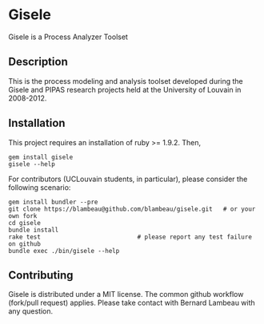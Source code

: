 # Gisele

Gisele is a Process Analyzer Toolset

## Description

This is the process modeling and analysis toolset developed during the Gisele and
PIPAS research projects held at the University of Louvain in 2008-2012.

## Installation

This project requires an installation of ruby >= 1.9.2. Then,

    gem install gisele
    gisele --help

For contributors (UCLouvain students, in particular), please consider the following 
scenario:

    gem install bundler --pre
    git clone https://blambeau@github.com/blambeau/gisele.git   # or your own fork
    cd gisele
    bundle install
    rake test                           # please report any test failure on github
    bundle exec ./bin/gisele --help

## Contributing

Gisele is distributed under a MIT license. The common github workflow (fork/pull request) 
applies. Please take contact with Bernard Lambeau with any question.